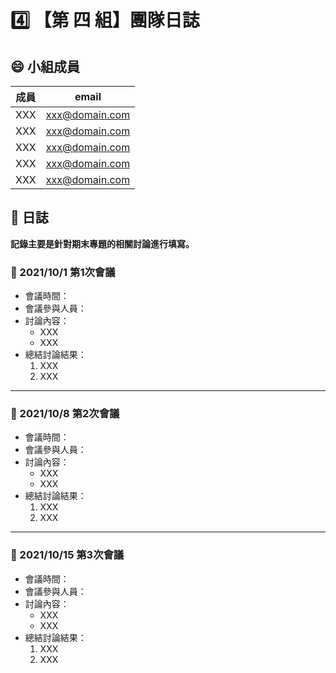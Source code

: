 # :four: 【第 四 組】團隊日誌

## :smile: 小組成員
|  成員  |           email            |
| :----: | :------------------------: |
|  XXX   |       xxx@domain.com       |
|  XXX   |       xxx@domain.com       |
|  XXX   |       xxx@domain.com       |
|  XXX   |       xxx@domain.com       |
|  XXX   |       xxx@domain.com       |

## :memo: 日誌  
**記錄主要是針對期末專題的相關討論進行填寫。**

### :round_pushpin: 2021/10/1 第1次會議
* 會議時間：
* 會議參與人員：
* 討論內容：  
   * XXX
   * XXX
* 總結討論結果：  
   1. XXX
   1. XXX
----
### :round_pushpin: 2021/10/8 第2次會議
* 會議時間：
* 會議參與人員：
* 討論內容：  
   * XXX
   * XXX
* 總結討論結果：  
   1. XXX
   1. XXX
----
### :round_pushpin: 2021/10/15 第3次會議
* 會議時間：
* 會議參與人員：
* 討論內容：  
   * XXX
   * XXX
* 總結討論結果：  
   1. XXX
   1. XXX
